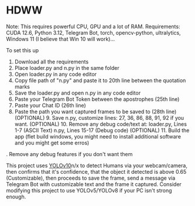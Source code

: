# HDWW
Note: This requires powerful CPU, GPU and a lot of RAM.
Requirements: CUDA 12.6, Python 3.12, Telegram Bot, torch, opencv-python, ultralytics, Windows 11 (I believe that Win 10 will work)...

To set this up
1. Download all the requirements
2. Place loader.py and n.py in the same folder
3. Open loader.py in any code editor
4. Copy file path of "n.py" and paste it to 20th line between the quotation marks
5. Save the loader.py and open n.py in any code editor
6. Paste your Telegram Bot Token between the apostrophes (25th line)
7. Paste your Chat ID (26th line)
8. Paste the path you want captured frames to be saved to (28th line)
(OPTIONAL) 9. Save n.py, customize lines: 27, 36, 86, 88, 91, 92 if you want.
(OPTIONAL) 10. Remove any debug code/text at:
loader.py, Lines 1-7 (ASCII Text)
n.py, Lines 15-17 (Debug code)
(OPTIONAL) 11. Build the app (flet build windows, you might need to install additional software and you might get some erros)

. Remove any debug features if you don't want them


This project uses [YOLOv10](https://github.com/THU-MIG/yolov10)n/x to detect Humans via your webcam/camera, then confirms that it's confidence, that the object it detected is above 0.65 (Customizable), then proceeds to save the frame, send a message via Telegram Bot with customizable text and the frame it captured. Consider modifying this project to use YOLOv5/YOLOv8 if your PC isn't strong enough.
